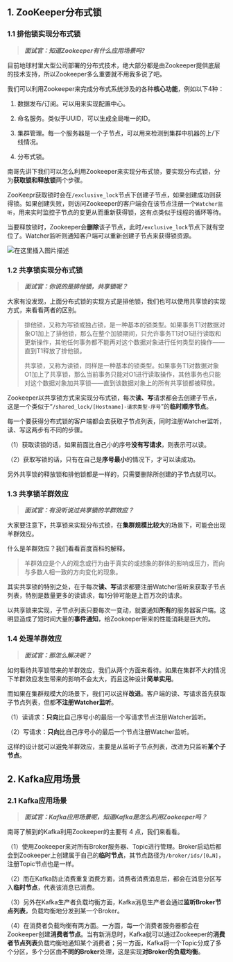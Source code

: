 ## 1. ZooKeeper分布式锁

### 1.1 排他锁实现分布式锁

> ***面试官：知道Zookeeper有什么应用场景吗?***

目前地球村里大型公司部署的分布式技术，绝大部分都是由Zookeeper提供底层的技术支持，所以Zookeeper多么重要就不用我多说了吧。

我们可以利用Zookeeper来完成分布式系统涉及的各种**核心功能**，例如以下4种：

1. 数据发布/订阅。可以用来实现配置中心。

2. 命名服务。类似于UUID，可以生成全局唯一的ID。

3. 集群管理。每一个服务器是一个子节点，可以用来检测到集群中机器的上/下线情况。

4. 分布式锁。

南哥先讲下我们可以怎么利用Zookeeper来实现分布式锁，要实现分布式锁，分为**获取锁和释放锁**两个步骤。

ZooKeepr获取锁时会在`/exclusive_lock`节点下创建子节点，如果创建成功则获得锁。如果创建失败，则访问Zookeeper的客户端会在该节点注册一个`Watcher监听`，用来实时监控子节点的变更从而重新获得锁，这有点类似于线程的循环等待。

当要释放锁时，Zookeeper会**删除**该子节点，此时`/exclusive_lock`节点下就有空位了。Watcher监听则通知客户端可以重新创建子节点来获得锁资源。

![在这里插入图片描述](https://img-blog.csdnimg.cn/direct/1bcea41c87db4d0aa2d786bb0836bb16.png#pic_center)

### 1.2 共享锁实现分布式锁

> ***面试官：你说的是排他锁，共享锁呢？***

大家有没发现，上面分布式锁的实现方式是排他锁，我们也可以使用共享锁的实现方式，来看看两者的区别。

> 排他锁，又称为写锁或独占锁，是一种基本的锁类型。如果事务T1对数据对象O1加上了排他锁，那么在整个加锁期间，只允许事务T1对O1进行读取和更新操作，其他任何事务都不能再对这个数据对象进行任何类型的操作——直到T1释放了排他锁。
>
> 共享锁，又称为读锁，同样是一种基本的锁类型。如果事务T1对数据对象O1加上了共享锁，那么当前事务只能对O1进行读取操作，其他事务也只能对这个数据对象加共享锁——直到该数据对象上的所有共享锁都被释放。

Zookeeper以共享锁方式来实现分布式锁，每次**读、写**请求都会去创建子节点，这是一个类似于“`/shared_lock/[Hostname]-请求类型-序号`”的**临时顺序节点**。

每一个要获得分布式锁的客户端都会去获取子节点列表，同时注册Watcher监听，读、写这两步有不同的步骤。

（1）获取读锁的话，如果前面比自己小的序号**没有写请求**，则表示可以读。

（2）获取写锁的话，只有在自己是**序号最小**的情况下，才可以读成功。

另外共享锁的释放锁和排他锁都是一样的，只需要删除所创建的子节点就可以。

### 1.3 共享锁羊群效应

> ***面试官：有没听说过共享锁的羊群效应？***

大家要注意下，共享锁来实现分布式锁，在**集群规模比较大**的场景下，可能会出现羊群效应。

什么是羊群效应？我们看看百度百科的解释。

> 羊群效应是个人的观念或行为由于真实的或想象的群体的影响或压力，而向与多数人相一致的方向变化的现象。

其实共享锁的特别之处，在于每次**读、写**请求都要注册Watcher监听来获取子节点列表，特别是数量更多的读请求，每1分钟可能是上百万次的请求。

以共享锁来实现，子节点列表只要每次一变动，就要通知**所有**的服务器客户端。这明显造成了短时间大量的**事件通知**，给Zookeeper带来的性能消耗是巨大的。

### 1.4 处理羊群效应

> ***面试官：那怎么解决呢？***

如何看待共享锁带来的羊群效应，我们从两个方面来看待。如果在集群不大的情况下羊群效应发生带来的影响不会太大，而且这种设计**简单实用**。

而如果在集群规模大的场景下，我们可以这样**改进**。客户端的读、写请求首先获取子节点列表，但都**不注册Watcher监听**。

（1）读请求：**只向**比自己序号小的最后一个写请求节点注册Watcher监听。

（2）写请求：**只向**比自己序号小的最后一个节点注册Watcher监听。

这样的设计就可以避免羊群效应，主要是从监听子节点列表，改进为只监听**某个子节点**。

## 2. Kafka应用场景

### 2.1 Kafka应用场景

> ***面试官：Kafka应用场景呢，知道Kafka是怎么利用Zookeeper吗？***

南哥了解到的Kafka利用Zookeeper的主要有 4 点，我们来看看。

（1）使用Zookeeper来对所有Broker服务器、Topic进行管理。Broker启动后都会到Zookeeper上创建属于自己的**临时节点**，其节点路径为`/broker/ids/[0…N]`，注册Topic节点也是一样。

（2）而在Kafka防止消费重复消费方面，消费者消费消息后，都会在消息分区写入**临时节点**，代表该消息已消费。

（3）另外在Kafka生产者负载均衡方面，Kafka消息生产者会通过**监听Broker节点列表**，负载均衡地分发到某一个Broker。

（4）在消费者负载均衡有两方面。一方面，每一个消费者服务器都会在Zookeeper创建**消费者节点**。当有新消息时，Kafka就可以通过Zookeeper的**消费者节点列表**负载均衡地通知某个消费者；另一方面，Kafka将一个Topic分成了多个分区，多个分区由**不同的Broker**处理，这是实现**对Broker的负载均衡**。